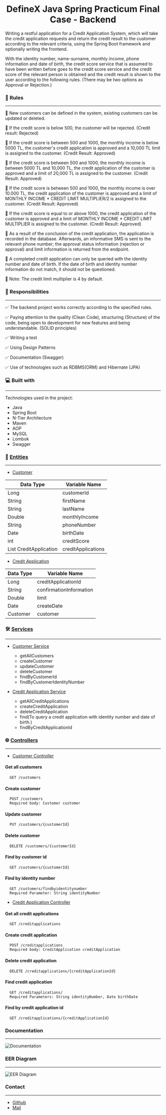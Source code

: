 <h1 align="center">DefineX Java Spring Practicum Final Case - Backend</h1>
<p>Writing a restful application for a Credit Application System, which will take the credit application requests and return the credit result to the customer according to the relevant criteria, using the Spring Boot framework and optionally writing the frontend.</p>
<p>With the identity number, name-surname, monthly income, phone information and date of birth, the credit score service that is assumed to have been written before goes to the credit score service and the credit score of the relevant person is obtained and the credit result is shown to the user according to the following rules. (There may be two options as Approval or Rejection.)</p>

### 🚨 Rules
---

📌 New customers can be defined in the system, existing customers can be updated or deleted.

📌 If the credit score is below 500, the customer will be rejected. (Credit result: Rejected)

📌 If the credit score is between 500 and 1000, the monthly income is below 5000 TL, the customer's credit application is approved and a 10,000 TL limit is assigned to the customer. (Credit Result: Approved)

📌 If the credit score is between 500 and 1000, the monthly income is between 5000 TL and 10,000 TL, the credit application of the customer is approved and a limit of 20,000 TL is assigned to the customer. (Credit Result: Approved)

📌 If the credit score is between 500 and 1000, the monthly income is over 10.000 TL, the credit application of the customer is approved and a limit of MONTHLY INCOME * CREDIT LIMIT MULTIPLIER/2 is assigned to the customer. (Credit Result: Approved)

📌 If the credit score is equal to or above 1000, the credit application of the customer is approved and a limit of MONTHLY INCOME * CREDIT LIMIT MULTIPLIER is assigned to the customer. (Credit Result: Approved)

📌 As a result of the conclusion of the credit application, the application is recorded in the database. Afterwards, an informative SMS is sent to the relevant phone number; the approval status information (rejection or approval) and limit information is returned from the endpoint.

📌 A completed credit application can only be queried with the identity number and date of birth. If the date of birth and identity number information do not match, it should not be questioned.

📌 Note: The credit limit multiplier is 4 by default.

### 📝 Responsibilities
---

✅ The backend project works correctly according to the specified rules.

✅ Paying attention to the quality (Clean Code), structuring (Structure) of the code, being open to development for new features and being understandable. (SOLID principles)

✅ Writing a test

✅ Using Design Patterns

✅ Documentation (Swagger)

✅ Use of technologies such as RDBMS(ORM) and Hibernate (JPA)

### 💻 Built with
---

Technologies used in the project:

*   Java
*   Spring Boot
*   N-Tier Architecture
*   Maven
*   AOP 
*   MySQL
*   Lombok
*   Swagger

### 🧱 [Entities](https://github.com/gorkemyelken/DefineXJavaSpringPracticumFinalCase/tree/master/src/main/java/com/definexjavaspringpracticum/finalcase/entities)
---

*   [Customer](https://github.com/gorkemyelken/DefineXJavaSpringPracticumFinalCase/blob/master/src/main/java/com/definexjavaspringpracticum/finalcase/entities/Customer.java)

Data Type  | Variable Name
------------- | -------------
Long  | customerId
String  | firstName
String  | lastName
Double  | monthlyIncome
String  | phoneNumber
Date  | birthDate
int  | creditScore
List CreditApplication  | creditApplications

*   [Credit Application](https://github.com/gorkemyelken/DefineXJavaSpringPracticumFinalCase/blob/master/src/main/java/com/definexjavaspringpracticum/finalcase/entities/CreditApplication.java)

Data Type | Variable Name 
------------- | ------------- 
Long  | creditApplicationId 
String  | confirmationInformation 
Double  | limit 
Date  | createDate 
Customer  | customer 

### 🛠️ [Services](https://github.com/gorkemyelken/DefineXJavaSpringPracticumFinalCase/tree/master/src/main/java/com/definexjavaspringpracticum/finalcase/services)
---

*   [Customer Service](https://github.com/gorkemyelken/DefineXJavaSpringPracticumFinalCase/blob/master/src/main/java/com/definexjavaspringpracticum/finalcase/services/CustomerService.java)

    * getAllCustomers
    * createCustomer
    * updateCustomer
    * deleteCustomer
    * findByCustomerId
    * findByCustomerIdentityNumber

*   [Credit Application Service](https://github.com/gorkemyelken/DefineXJavaSpringPracticumFinalCase/blob/master/src/main/java/com/definexjavaspringpracticum/finalcase/services/CreditApplicationService.java)

    * getAllCreditApplications
    * createCreditApplication
    * deleteCreditApplication
    * find(To query a credit application with identity number and date of birth.)
    * findByCreditApplicationId

### 🌐 [Controllers](https://github.com/gorkemyelken/DefineXJavaSpringPracticumFinalCase/tree/master/src/main/java/com/definexjavaspringpracticum/finalcase/controllers)
---

*   [Customer Controller](https://github.com/gorkemyelken/DefineXJavaSpringPracticumFinalCase/blob/master/src/main/java/com/definexjavaspringpracticum/finalcase/controllers/CustomerController.java)

#### Get all customers

      GET /customers
      
#### Create customer

      POST /customers
      Required body: Customer customer

#### Update customer

      PUT /customers/{customerId}

#### Delete customer

      DELETE /customers/{customerId}

#### Find by customer id

      GET /customers/{customerId}

#### Find by identity number

      GET /customers/findbyidentitynumber
      Required Parameter: String identityNumber 

*   [Credit Application Controller](https://github.com/gorkemyelken/DefineXJavaSpringPracticumFinalCase/blob/master/src/main/java/com/definexjavaspringpracticum/finalcase/controllers/CreditApplicationController.java)

#### Get all credit applications

      GET /creditapplications

#### Create credit application

      POST /creditapplications
      Required body: CreditApplication creditApplication

#### Delete credit application

      DELETE /creditapplications/{creditApplicationId}

#### Find credit application

      GET /creditapplications/
      Required Parameters: String identityNumber, Date birthDate

#### Find by credit application id

      GET /creditapplications/{creditApplicationId}

### Documentation
---
![Documentation](https://user-images.githubusercontent.com/60850092/217252263-f121060a-68fd-4b62-bb4d-bc80cc4b5e1a.png)

### EER Diagram
---
![EER Diagram](https://user-images.githubusercontent.com/60850092/217255849-985dc01b-7f55-480d-8841-db46c52c4bdb.png)

### Contact
---

- [Github](https://www.github.com/gorkemyelken)
- [Mail](mailto:gorkemyelken@gmail.com)
